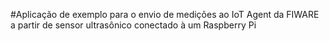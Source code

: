 #Aplicação de exemplo para o envio de medições ao IoT Agent da FIWARE a partir de sensor ultrasônico conectado à um Raspberry Pi

